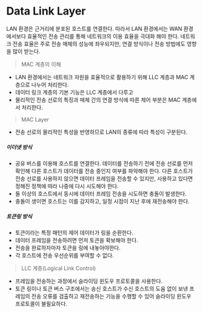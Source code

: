 # Data Link Layer

LAN 환경은 근거리에 분포된 호스트를 연결한다. 따라서 LAN 환경에서는 WAN 환경에서보다 효율적인 전송 관리를 통해 네트워크의 이용 효율을 극대화 해야 한다.
네트워크 전송 효율은 주로 전송 매체의 성능에 좌우되지만, 연결 방식이나 전송 방법에도 영향을 많이 받는다.


> MAC 계층의 이해

  * LAN 환경에서는 네트워크 자원을 효율적으로 활용하기 위해 LLC 계층과 MAC 계층으로 나누어 처리한다.
  * 데이터 링크 계층의 기본 기능은 LLC 계층에서 다루고
  * 물리적인 전송 선로의 특징과 매체 간의 연결 방식에 따른 제어 부분은 MAC 계층에서 처리한다.

> MAC Layer

  * 전송 선로의 물리적인 특성을 반영하므로 LAN의 종류에 따라 특성이 구분된다.
  
  
##### 이더넷 방식

  * 공유 버스를 이용해 호스트를 연결한다. 데이터를 전송하기 전에 전송 선로를 먼저 확인해 다른 호스트가 데이터를 전송 중인지 여부를 파악해야 한다. 다른 호스트가 전송 선로를 사용하지 않으면 데이터 프레임을 전송할 수 있지만, 사용하고 있다면 정해진 정책에 따라 나중에 다시 시도해야 한다.
  * 둘 이상의 호스트에서 동시에 데이터 프레임 전송을 시도하면 충돌이 발생한다.
  * 충돌이 생이면 호스트는 이를 감지하고, 일정 시점이 지난 후에 재전송해야 한다.
  
##### 토큰링 방식

  * 토큰이라는 특정 패턴의 제어 데이터가 링을 순환한다. 
  * 데이터 프레임을 전송하려면 먼저 토큰을 확보해야 한다.
  * 전송을 완료하자마자 토큰을 링에 내놓아야한다.
  * 각 호스트에 전송 우선순위를 부여할 수 없다.

> LLC 계층(Logical Link Control)

  * 프레임을 전송하는 과정에서 슬라이딩 윈도우 프로토콜을 사용한다.
  * 토큰 링이나 토큰 버스 구조에서는 송신 호스트가 수신 호스트의 도움 없이 보낸 프레임의 전송 오류를 검출하고 재전송하는 기능을 수행할 수 있어 슬라이딩 윈도우 프로토콜이 불필요하다.
